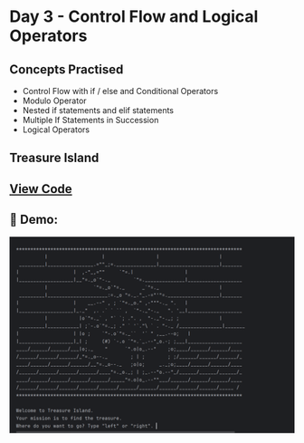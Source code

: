 # Day 3 - Control Flow and Logical Operators

## Concepts Practised
- Control Flow with if / else and Conditional Operators
- Modulo Operator
- Nested if statements and elif statements
- Multiple If Statements in Succession
- Logical Operators

## Treasure Island
## [View Code](main.py)

## 🎥 Demo:
![Day 3 Demo](day_03.gif)
